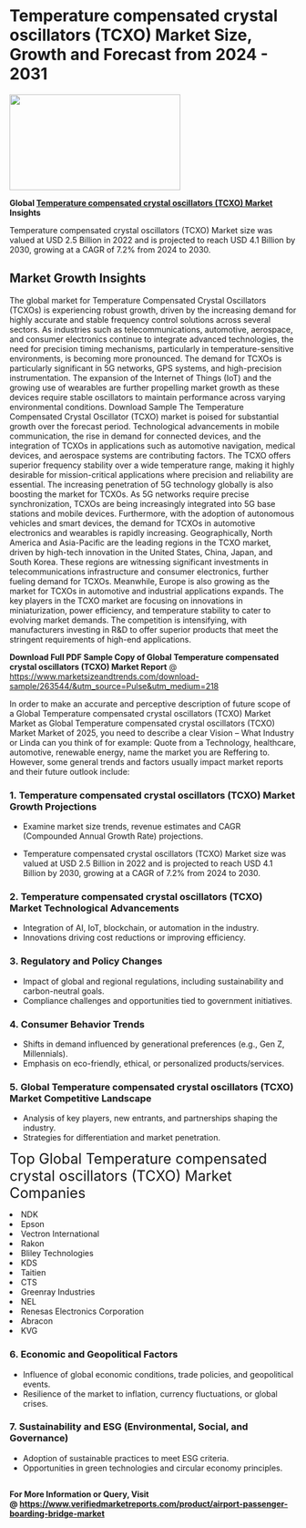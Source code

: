 <H1>Temperature compensated crystal oscillators (TCXO) Market Size, Growth and Forecast from 2024 - 2031</H1><img class="aligncenter size-medium wp-image-584254" src="https://thirdeyenews.in/wp-content/uploads/2024/09/Global-Market-Research-300x168.jpeg" alt="" width="300" height="168" /><p><strong>Global&nbsp;<a href="https://www.marketsizeandtrends.com/download-sample/263544/&amp;utm_source=Pulse&amp;utm_medium=218">Temperature compensated crystal oscillators (TCXO) Market</a> Insights</strong></p><p>Temperature compensated crystal oscillators (TCXO) Market size was valued at USD 2.5 Billion in 2022 and is projected to reach USD 4.1 Billion by 2030, growing at a CAGR of 7.2% from 2024 to 2030.</p><p><h2>Market Growth Insights</h2> The global market for Temperature Compensated Crystal Oscillators (TCXOs) is experiencing robust growth, driven by the increasing demand for highly accurate and stable frequency control solutions across several sectors. As industries such as telecommunications, automotive, aerospace, and consumer electronics continue to integrate advanced technologies, the need for precision timing mechanisms, particularly in temperature-sensitive environments, is becoming more pronounced. The demand for TCXOs is particularly significant in 5G networks, GPS systems, and high-precision instrumentation. The expansion of the Internet of Things (IoT) and the growing use of wearables are further propelling market growth as these devices require stable oscillators to maintain performance across varying environmental conditions. Download Sample The Temperature Compensated Crystal Oscillator (TCXO) market is poised for substantial growth over the forecast period. Technological advancements in mobile communication, the rise in demand for connected devices, and the integration of TCXOs in applications such as automotive navigation, medical devices, and aerospace systems are contributing factors. The TCXO offers superior frequency stability over a wide temperature range, making it highly desirable for mission-critical applications where precision and reliability are essential. The increasing penetration of 5G technology globally is also boosting the market for TCXOs. As 5G networks require precise synchronization, TCXOs are being increasingly integrated into 5G base stations and mobile devices. Furthermore, with the adoption of autonomous vehicles and smart devices, the demand for TCXOs in automotive electronics and wearables is rapidly increasing. Geographically, North America and Asia-Pacific are the leading regions in the TCXO market, driven by high-tech innovation in the United States, China, Japan, and South Korea. These regions are witnessing significant investments in telecommunications infrastructure and consumer electronics, further fueling demand for TCXOs. Meanwhile, Europe is also growing as the market for TCXOs in automotive and industrial applications expands. The key players in the TCXO market are focusing on innovations in miniaturization, power efficiency, and temperature stability to cater to evolving market demands. The competition is intensifying, with manufacturers investing in R&D to offer superior products that meet the stringent requirements of high-end applications. </p><p><span class=""><strong>Download Full PDF Sample Copy of Global Temperature compensated crystal oscillators (TCXO) Market Report</strong> @ <a href="https://www.marketsizeandtrends.com/download-sample/263544/&amp;utm_source=Pulse&amp;utm_medium=218" target="_blank">https://www.marketsizeandtrends.com/download-sample/263544/&amp;utm_source=Pulse&amp;utm_medium=218</a></span></p><p>In order to make an accurate and perceptive description of future scope of a Global&nbsp;Temperature compensated crystal oscillators (TCXO) Market Market as Global&nbsp;Temperature compensated crystal oscillators (TCXO) Market Market of 2025, you need to describe a clear Vision &ndash; What Industry or Linda can you think of for example: Quote from a Technology, healthcare, automotive, renewable energy, name the market you are Reffering to. However, some general trends and factors usually impact market reports and their future outlook include:</p><h3>1.&nbsp;<strong>Temperature compensated crystal oscillators (TCXO) Market Growth Projections</strong></h3><ul><li>Examine market size trends, revenue estimates and CAGR (Compounded Annual Growth Rate) projections.</li><li><p>Temperature compensated crystal oscillators (TCXO) Market size was valued at USD 2.5 Billion in 2022 and is projected to reach USD 4.1 Billion by 2030, growing at a CAGR of 7.2% from 2024 to 2030.</p></li></ul><h3>2.&nbsp;<strong>Temperature compensated crystal oscillators (TCXO) Market Technological Advancements</strong></h3><ul><li>Integration of AI, IoT, blockchain, or automation in the industry.</li><li>Innovations driving cost reductions or improving efficiency.</li></ul><h3>3.&nbsp;<strong>Regulatory and Policy Changes</strong></h3><ul><li>Impact of global and regional regulations, including sustainability and carbon-neutral goals.</li><li>Compliance challenges and opportunities tied to government initiatives.</li></ul><h3>4.&nbsp;<strong>Consumer Behavior Trends</strong></h3><ul><li>Shifts in demand influenced by generational preferences (e.g., Gen Z, Millennials).</li><li>Emphasis on eco-friendly, ethical, or personalized products/services.</li></ul><h3>5.&nbsp;<strong>Global Temperature compensated crystal oscillators (TCXO) Market Competitive Landscape</strong></h3><ul><li>Analysis of key players, new entrants, and partnerships shaping the industry.</li><li>Strategies for differentiation and market penetration.</li></ul><p data-pm-slice="1 1 []"><span style="color: inherit; font-family: inherit; font-size: 25px;">Top Global Temperature compensated crystal oscillators (TCXO) Market Companies</span></p><div class="" data-test-id=""><p><li>NDK</li><li> Epson</li><li> Vectron International</li><li> Rakon</li><li> Bliley Technologies</li><li> KDS</li><li> Taitien</li><li> CTS</li><li> Greenray Industries</li><li> NEL</li><li> Renesas Electronics Corporation</li><li> Abracon</li><li> KVG</li></p></div><h3>6.&nbsp;<strong>Economic and Geopolitical Factors</strong></h3><ul><li>Influence of global economic conditions, trade policies, and geopolitical events.</li><li>Resilience of the market to inflation, currency fluctuations, or global crises.</li></ul><h3>7.&nbsp;<strong>Sustainability and ESG (Environmental, Social, and Governance)</strong></h3><ul><li>Adoption of sustainable practices to meet ESG criteria.</li><li>Opportunities in green technologies and circular economy principles.</li></ul><h2><strong style="font-size: 14px;">For More Information or Query, Visit @&nbsp;</strong><a style="background-color: #ffffff; font-size: 14px;" href="https://www.marketsizeandtrends.com/report/temperature-compensated-crystal-oscillators-tcxo-market/" target="_blank">https://www.verifiedmarketreports.com/product/airport-passenger-boarding-bridge-market</a></h2>
